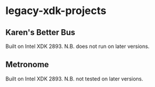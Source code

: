 # legacy-xdk-projects

## Karen's Better Bus
Built on Intel XDK 2893.  N.B. does not run on later versions.

## Metronome
Built on Intel XDK 2893.  N.B. not tested on later versions.
